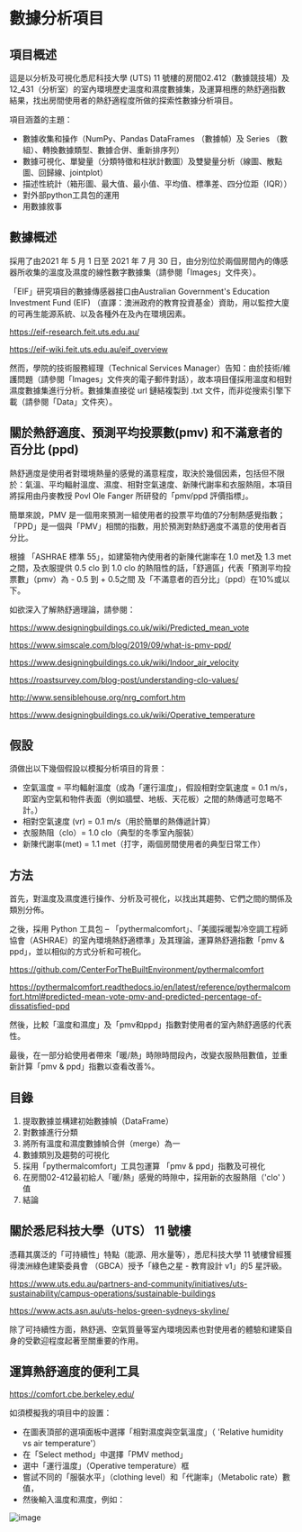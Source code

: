 # 數據分析項目


## 項目概述

這是以分析及可視化悉尼科技大學 (UTS) 11 號樓的房間02.412（數據競技場）及 12_431（分析室）的室內環境歷史溫度和濕度數據集，及運算相應的熱舒適指數結果，找出房間使用者的熱舒適程度所做的探索性數據分析項目。

項目涵蓋的主題：

- 數據收集和操作（NumPy、Pandas DataFrames （數據幀）及 Series （數組）、轉換數據類型、數據合併、重新排序列）
- 數據可視化、單變量（分類特徵和柱狀計數圖）及雙變量分析（線圖、散點圖、回歸線、jointplot）
- 描述性統計（箱形圖、最大值、最小值、平均值、標準差、四分位距（IQR））
- 對外部python工具包的運用
- 用數據敘事


## 數據概述

採用了由2021 年 5 月 1 日至 2021 年 7 月 30 日，由分別位於兩個房間內的傳感器所收集的溫度及濕度的線性數字數據集（請參閱「Images」文件夾）。

「EIF」研究項目的數據傳感器接口由Australian Government's Education Investment Fund (EIF) （直譯：澳洲政府的教育投資基金）資助，用以監控大廈的可再生能源系統、以及各種外在及內在環境因素。

https://eif-research.feit.uts.edu.au/

https://eif-wiki.feit.uts.edu.au/eif_overview

然而，學院的技術服務經理（Technical Services Manager）告知：由於技術/維護問題（請參閱「Images」文件夾的電子郵件對話），故本項目僅採用溫度和相對濕度數據集進行分析。數據集直接從 url 鏈結複製到 .txt 文件，而非從搜索引擎下載（請參閱「Data」文件夾）。


## 關於熱舒適度、預測平均投票數(pmv) 和不滿意者的百分比 (ppd)

熱舒適度是使用者對環境熱量的感覺的滿意程度，取決於幾個因素，包括但不限於：氣溫、平均輻射溫度、濕度、相對空氣速度、新陳代謝率和衣服熱阻，本項目將採用由丹麥教授 Povl Ole Fanger 所研發的「pmv/ppd 評價指標」。

簡單來說，PMV 是一個用來預測一組使用者的投票平均值的7分制熱感覺指數；「PPD」是一個與「PMV」相關的指數，用於預測對熱舒適度不滿意的使用者百分比。

根據 「ASHRAE 標準 55」，如建築物內使用者的新陳代謝率在 1.0 met及 1.3 met之間，及衣服提供 0.5 clo 到 1.0 clo 的熱阻性的話，「舒適區」代表「預測平均投票數」（pmv）為 - 0.5 到 + 0.5之間 及「不滿意者的百分比」（ppd）在10%或以下。

如欲深入了解熱舒適理論，請參閱：

https://www.designingbuildings.co.uk/wiki/Predicted_mean_vote

https://www.simscale.com/blog/2019/09/what-is-pmv-ppd/

https://www.designingbuildings.co.uk/wiki/Indoor_air_velocity

https://roastsurvey.com/blog-post/understanding-clo-values/

http://www.sensiblehouse.org/nrg_comfort.htm

https://www.designingbuildings.co.uk/wiki/Operative_temperature


## 假設

須做出以下幾個假設以模擬分析項目的背景：

- 空氣溫度 = 平均輻射溫度（成為「運行溫度」，假設相對空氣速度 = 0.1 m/s，即室內空氣和物件表面（例如牆壁、地板、天花板）之間的熱傳遞可忽略不計。）
- 相對空氣速度 (vr) = 0.1 m/s（用於簡單的熱傳遞計算）
- 衣服熱阻（clo）= 1.0 clo（典型的冬季室內服裝）
- 新陳代謝率(met) = 1.1 met（打字，兩個房間使用者的典型日常工作）


## 方法

首先，對溫度及濕度進行操作、分析及可視化，以找出其趨勢、它們之間的關係及類別分佈。

之後，採用 Python 工具包 – 「pythermalcomfort」、「美國採暖製冷空調工程師協會（ASHRAE）的室內環境熱舒適標準」及其理論，運算熱舒適指數「pmv & ppd」，並以相似的方式分析和可視化。

https://github.com/CenterForTheBuiltEnvironment/pythermalcomfort

https://pythermalcomfort.readthedocs.io/en/latest/reference/pythermalcomfort.html#predicted-mean-vote-pmv-and-predicted-percentage-of-dissatisfied-ppd

然後，比較「溫度和濕度」及「pmv和ppd」指數對使用者的室內熱舒適感的代表性。

最後，在一部分給使用者帶來「暖/熱」時隙時間段內，改變衣服熱阻數值，並重新計算「pmv & ppd」指數以查看改善%。


## 目錄

1. 提取數據並構建初始數據幀（DataFrame）
2. 對數據進行分類
3. 將所有溫度和濕度數據幀合併（merge）為一
4. 數據類別及趨勢的可視化
5. 採用「pythermalcomfort」工具包運算 「pmv & ppd」指數及可視化
6. 在房間02-412最初給人「暖/熱」感覺的時隙中，採用新的衣服熱阻（'clo' ）值
7. 結論


## 關於悉尼科技大學（UTS） 11 號樓

憑藉其廣泛的「可持續性」特點（能源、用水量等），悉尼科技大學 11 號樓曾經獲得澳洲綠色建築委員會 （GBCA）授予「綠色之星 - 教育設計 v1」的5 星評級。

https://www.uts.edu.au/partners-and-community/initiatives/uts-sustainability/campus-operations/sustainable-buildings

https://www.acts.asn.au/uts-helps-green-sydneys-skyline/

除了可持續性方面，熱舒適、空氣質量等室內環境因素也對使用者的體驗和建築自身的受歡迎程度起著至關重要的作用。


## 運算熱舒適度的便利工具

https://comfort.cbe.berkeley.edu/

如須模擬我的項目中的設置：

- 在圖表頂部的選項面板中選擇「相對濕度與空氣溫度」（ 'Relative humidity vs air temperature'）
- 在「Select method」中選擇「PMV method」
- 選中「運行溫度」（Operative temperature）框
- 嘗試不同的「服裝水平」（clothing level）和「代謝率」（Metabolic rate）數值，
- 然後輸入溫度和濕度，例如：

![image](https://user-images.githubusercontent.com/95272183/154760490-073db072-4120-4c13-93d7-682f528180c9.png)
